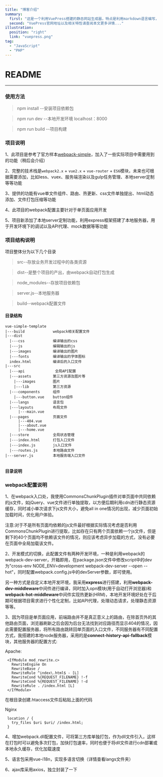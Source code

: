 ```yaml
---
title: "博客介绍"
summary: 
  first: "这是一个利用VuePress搭建的静态网站生成器，特点是利用markdown语言编写，由vue负责渲染，同时可以自己用vue编写各种插件，丰富博客内容，可定制，个性化，充分呈现博客的精彩内容。"
  second: "VuePress官网地址以及相关特性请查阅本文更多详情..."
illustration: 
  position: "right"
  link: "vuepress.png"
tag: 
  - "JavaScript"
  - "PHP"
---
```

# README
------------------------------------------------------
<date/>  

### 使用方法
>npm install         	  --安装项目依赖包

>npm run dev         --本地开发环境 localhost：8000

>npm run build       --项目构建

### 项目说明

1、此项目是参考了官方样本[webpack-simple](https://github.com/vuejs-templates/webpack-simple)，加入了一些实际项目中需要用到的功能（稍后会介绍）

2、完整的技术栈是`webpack2.x` + `vue2.x` + `vue-router` + `ES6`模块，未来也可根据需要添加，比如less、vuex、服务端渲染以及gulp任务管理、本地server定制等等功能

3、提供的功能有vue单文件组件、路由、热更新、css文件单独提出、html动态添加、文件打包压缩等功能

4、此项目的webpack配置主要针对于单页面应用开发

5、项目新添加了本地server定制功能，利用express框架搭建了本地服务器，用于开发环境下的调试以及API代理、mock数据等等功能

### 项目结构说明

项目整体分为以下几个目录

>src--存放业务开发过程中的各类资源

>dist--是整个项目的产出，由webpack自动打包生成

>node_modules--存放项目依赖包

>server.js--本地服务器

>build--webpack配置文件

#### 目录结构
``` 
vue-simple-template
|---build             webpack相关配置文件
|---dist
  |---css             编译输出的css
  |---js              编辑输出的js
  |---images          编译输出的图片
  |---fonts           编译输出的字体图标
  index.html          编译后的入口文件
|---src
  |---api              全局API配置
  |---assets          第三方资源及图片等
    |---images	      图片
    |---lib           第三方资源
  |---components      组件
   	|---button.vue    button组件
  |---langs           语言包
  |---layouts         布局文件
	  |---main.vue   
  |---pages           页面文件
	  |---404.vue
	  |---about.vue  
	  |---home.vue
  |---store           全局状态管理
  |---index.html      打包入口文件
  |---index.js        js入口文件
  |---routes.js       本地路由文件
|---server.js         本地服务端入口文件
     
```
#### 目录说明



### webpack配置说明

1、在webpack入口处，我使用CommonsChunkPlugin插件对单页面中共同依赖的js文件，如jQuery、vue文件进行单独提取，以方便后期利用cdn进行静态资源缓存，同时减小单次请求下js文件大小，避免all in one情况的出现，减少页面初始加载时间，优化用户体验。

注意:对于不是所有页面均依赖的js文件最好根据实际情况考虑是否利用CommonsChunkPlugin进行提取，比如存在只有两个页面依赖一个js文件，但是剩下的40个页面均不依赖该文件的情况，则应该考虑异步加载的方式，没有必要在页面中全局加载该文件。

2、开发模式的切换，此配置文件有两种开发环境，一种是利用webpack的webpack-dev-server，开箱即用，在package.json文件中修改script中的dev为"cross-env NODE_ENV=development webpack-dev-server --open --hot"，同时配置webpack.config.js中的devServer参数，即可使用。

另一种方式是自定义本地开发环境，我采用**express**进行搭建，利用**webpack-dev-middleware**中间件进行编译，同时加入opn模块(用于自动打开浏览器)和**webpack-hot-middleware**中间件实现热更新(HRM)，本地开发环境好处在于后期可根据项目需求进行个性化定制，比如API代理，处理动态请求，处理静态资源等等。

3、因为项目是单页面应用，前端路由并不是真正意义上的路由，在除首页外的其他路由页面，浏览器刷新之后会因为后台无法找到对应路径而显示404的情况，因此需要配置服务器，将所有路由跳转回单页面的入口文件，不同服务器有不同配置方式，我搭建的本地node服务器，采用的是**connect-history-api-fallback**模块，其他服务器的配置方式:

   Apache:
   ```
    <IfModule mod_rewrite.c>
      RewriteEngine On
      RewriteBase /
      RewriteRule ^index\.html$ - [L]
      RewriteCond %{REQUEST_FILENAME} !-f
      RewriteCond %{REQUEST_FILENAME} !-d
      RewriteRule . /index.html [L]
    </IfModule>
   ```
   在根目录创建.htaccess文件后粘贴上面的代码

   Nginx
   ```
    location / {
      try_files $uri $uri/ /index.html;
    }
   ```
4、增加webpack.dll配置文件，可将第三方库单独打包，作为dll文件引入，这样在打包时可以避免多次打包，加快打包速率，同时也便于将dll文件进行cdn部署或本地永久缓存，优化加载速度

5、语言包采用vue-i18n，实现多语言切换（详情查看langs文件夹）

6、ajax库采用axios，独立封装了一下